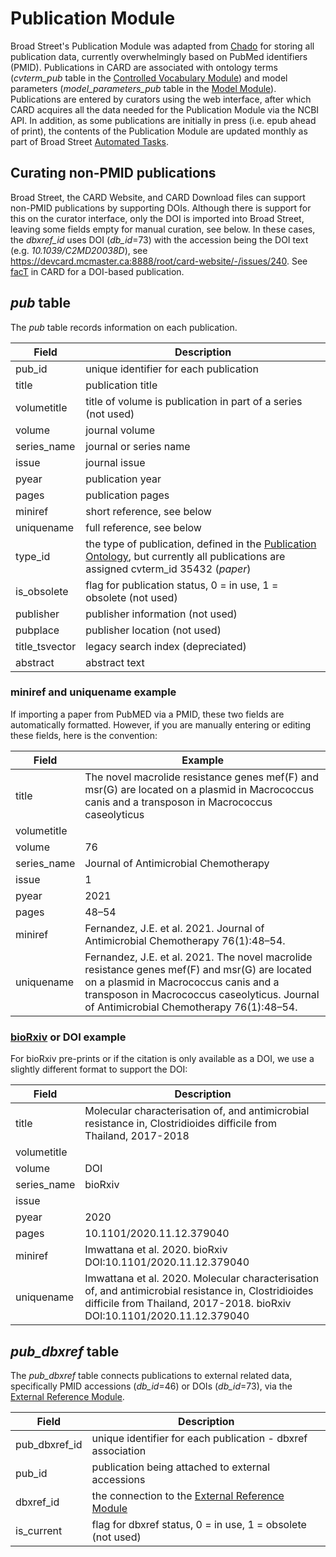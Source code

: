 # Publication Module

Broad Street's Publication Module was adapted from [Chado](http://gmod.org/wiki/Introduction_to_Chado) for storing all publication data, currently overwhelmingly based on PubMed identifiers (PMID). Publications in CARD are associated with ontology terms (*cvterm_pub* table in the [Controlled Vocabulary Module](/database_modules/controlled_vocabulary_module)) and model parameters (*model_parameters_pub* table in the [Model Module](/database_modules/model_module.md)). Publications are entered by curators using the web interface, after which CARD acquires all the data needed for the Publication Module via the NCBI API. In addition, as some publications are initially in press (i.e. epub ahead of print), the contents of the Publication Module are updated monthly as part of Broad Street [Automated Tasks](automated_tasks.md).

## Curating non-PMID publications

Broad Street, the CARD Website, and CARD Download files can support non-PMID publications by supporting DOIs. Although there is support for this on the curator interface, only the DOI is imported into Broad Street, leaving some fields empty for manual curation, see below. In these cases, the *dbxref_id* uses DOI (*db_id*=73) with the accession being the DOI text (e.g. *10.1039/C2MD20038D*), see https://devcard.mcmaster.ca:8888/root/card-website/-/issues/240. See [facT](https://dune.mcmaster.ca/ontology/37712) in CARD for a DOI-based publication.

## *pub* table

The *pub* table records information on each publication.

| Field | Description |
|-------|-------------|
| pub_id | unique identifier for each publication |
| title | publication title |
| volumetitle | title of volume is publication in part of a series (not used) |
| volume | journal volume |
| series_name | journal or series name |
| issue | journal issue |
| pyear | publication year |
| pages | publication pages |
| miniref | short reference, see below |
| uniquename | full reference, see below |
| type_id | the type of publication, defined in the [Publication Ontology](/ontologies/pub_ontology.md), but currently all publications are assigned cvterm_id 35432 (*paper*) |
| is_obsolete | flag for publication status, 0 = in use, 1 = obsolete (not used) |
| publisher | publisher information (not used) |
| pubplace | publisher location (not used) |
| title_tsvector | legacy search index (depreciated) |
| abstract | abstract text |

### **miniref** and **uniquename** example

If importing a paper from PubMED via a PMID, these two fields are automatically formatted. However, if you are manually entering or editing these fields, here is the convention:

| Field | Example |
|-------|-------------|
| title | The novel macrolide resistance genes mef(F) and msr(G) are located on a plasmid in Macrococcus canis and a transposon in Macrococcus caseolyticus |
| volumetitle | |
| volume | 76 |
| series_name | Journal of Antimicrobial Chemotherapy |
| issue | 1 |
| pyear | 2021 |
| pages | 48–54 |
| miniref | Fernandez, J.E. et al. 2021. Journal of Antimicrobial Chemotherapy 76(1):48–54. |
| uniquename | Fernandez, J.E. et al. 2021. The novel macrolide resistance genes mef(F) and msr(G) are located on a plasmid in Macrococcus canis and a transposon in Macrococcus caseolyticus. Journal of Antimicrobial Chemotherapy 76(1):48–54. |

### [bioRxiv](https://www.biorxiv.org) or DOI example

For bioRxiv pre-prints or if the citation is only available as a DOI, we use a slightly different format to support the DOI:

| Field | Description |
|-------|-------------|
| title | Molecular characterisation of, and antimicrobial resistance in, Clostridioides difficile from Thailand, 2017-2018 |
| volumetitle | |
| volume | DOI |
| series_name | bioRxiv |
| issue | |
| pyear | 2020 |
| pages | 10.1101/2020.11.12.379040 |
| miniref | Imwattana et al. 2020. bioRxiv DOI:10.1101/2020.11.12.379040 |
| uniquename | Imwattana et al. 2020. Molecular characterisation of, and antimicrobial resistance in, Clostridioides difficile from Thailand, 2017-2018. bioRxiv DOI:10.1101/2020.11.12.379040 |

## *pub_dbxref* table

The *pub_dbxref* table connects publications to external related data, specifically PMID accessions (*db_id*=46) or DOIs (*db_id*=73), via the [External Reference Module](dbxref_module.md).

| Field | Description |
|-------|-------------|
| pub_dbxref_id | unique identifier for each publication - dbxref association |
| pub_id | publication being attached to external accessions |
| dbxref_id | the connection to the [External Reference Module](dbxref_module.md) |
| is_current | flag for dbxref status, 0 = in use, 1 = obsolete (not used) |
